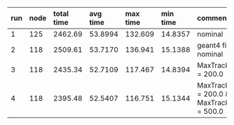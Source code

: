 |run|node|total time|avg time|max time| min time|comments|
|:-|:-|:-|:-|:-|:-|:-|
| 1 | 125 | 2462.69 | 53.8994 | 132.609 | 14.8357 | nominal |
| 2 | 118 | 2509.61 | 53.7170 | 136.941 | 15.1388 | geant4 file nominal |
| 3 | 118 | 2435.34 | 52.7109 | 117.467 | 14.8394 | MaxTrackTime = 200.0 |
| 4 | 118 | 2395.48 | 52.5407 | 116.751 | 15.1344 | MaxTrackTime = 200.0 & MaxTrackTimes = 500.0 |
